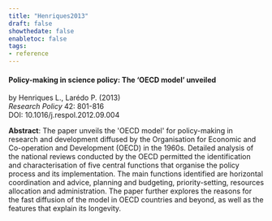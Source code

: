 ```yaml
---
title: "Henriques2013"
draft: false
showthedate: false
enabletoc: false
tags:
- reference
---
```


#### **Policy-making in science policy: The ‘OECD model’ unveiled**     
by Henriques L., Larédo P. (2013)         
*Research Policy* 42: 801-816       
DOI: 10.1016/j.respol.2012.09.004     

**Abstract**:  The paper unveils the 'OECD model' for policy-making in research and development diffused by the Organisation for Economic and Co-operation and Development (OECD) in the 1960s. Detailed analysis of the national reviews conducted by the OECD permitted the identification and characterisation of five central functions that organise the policy process and its implementation. The main functions identified are horizontal coordination and advice, planning and budgeting, priority-setting, resources allocation and administration. The paper further explores the reasons for the fast diffusion of the model in OECD countries and beyond, as well as the features that explain its longevity.

